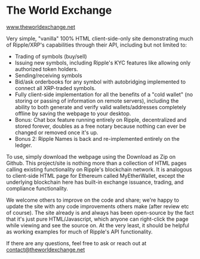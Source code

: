 # The World Exchange
www.theworldexchange.net

Very simple, "vanilla" 100% HTML client-side-only site demonstrating much of Ripple/XRP's capabilities through their API, including but not limited to:
- Trading of symbols (buy/sell)
- Issuing new symbols, including Ripple's KYC features like allowing only authorized token holders.
- Sending/receiving symbols
- Bid/ask orderbooks for any symbol with autobridging implemented to connect all XRP-traded symbols.
- Fully client-side implementation for all the benefits of a "cold wallet" (no storing or passing of information on remote servers), including the ability to both generate and verify valid wallets/addresses completely offline by saving the webpage to your desktop.
- Bonus: Chat box feature running entirely on Ripple, decentralized and stored forever, doubles as a free notary because nothing can ever be changed or removed once it's up.
- Bonus 2: Ripple Names is back and re-implemented entirely on the ledger.

To use, simply download the webpage using the Download as Zip on Github.  This project/site is nothing more than a collection of HTML pages calling existing functionality on Ripple's blockchain network.  It is analogous to client-side HTML page for Ethereum called MyEtherWallet, except the underlying blockchain here has built-in exchange issuance, trading, and compliance functionality.

We welcome others to improve on the code and share; we're happy to update the site with any code improvements others make (after review etc of course).  The site already is and always has been open-source by the fact that it's just pure HTML/Javascript, which anyone can right-click the page while viewing and see the source on.  At the very least, it should be helpful as working examples for much of Ripple's API functionality.

If there are any questions, feel free to ask or reach out at contact@theworldexchange.net
